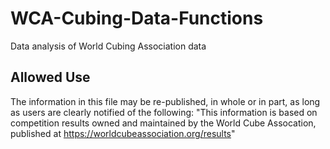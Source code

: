 # WCA-Cubing-Data-Functions
Data analysis of World Cubing Association data

## Allowed Use
The information in this file may be re-published, in whole or in part, as long
as users are clearly notified of the following:
  "This information is based on competition results owned and maintained by the
  World Cube Assocation, published at https://worldcubeassociation.org/results"
